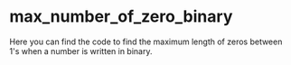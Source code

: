 # max_number_of_zero_binary

Here you can find the code to find the maximum length of zeros between 1's when a number is written in binary.
